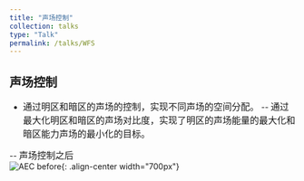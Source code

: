 ```yaml
---
title: "声场控制"
collection: talks
type: "Talk"
permalink: /talks/WFS
---
```


## 声场控制
- <font size=3> 通过明区和暗区的声场的控制，实现不同声场的空间分配。</font>
-- <font size=3> 通过最大化明区和暗区的声场对比度，实现了明区的声场能量的最大化和暗区能力声场的最小化的目标。</font>  
  
-- <font size=3> 声场控制之后</font>  
![AEC before](/images/ac.png){: .align-center width="700px"}



 

